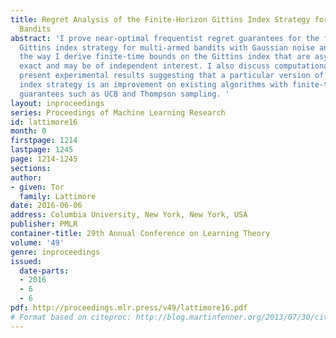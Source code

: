 ```yaml
---
title: Regret Analysis of the Finite-Horizon Gittins Index Strategy for Multi-Armed
  Bandits
abstract: 'I prove near-optimal frequentist regret guarantees for the finite-horizon
  Gittins index strategy for multi-armed bandits with Gaussian noise and prior. Along
  the way I derive finite-time bounds on the Gittins index that are asymptotically
  exact and may be of independent interest. I also discuss computational issues and
  present experimental results suggesting that a particular version of the Gittins
  index strategy is an improvement on existing algorithms with finite-time regret
  guarantees such as UCB and Thompson sampling. '
layout: inproceedings
series: Proceedings of Machine Learning Research
id: lattimore16
month: 0
firstpage: 1214
lastpage: 1245
page: 1214-1245
sections: 
author:
- given: Tor
  family: Lattimore
date: 2016-06-06
address: Columbia University, New York, New York, USA
publisher: PMLR
container-title: 29th Annual Conference on Learning Theory
volume: '49'
genre: inproceedings
issued:
  date-parts:
  - 2016
  - 6
  - 6
pdf: http://proceedings.mlr.press/v49/lattimore16.pdf
# Format based on citeproc: http://blog.martinfenner.org/2013/07/30/citeproc-yaml-for-bibliographies/
---
```

